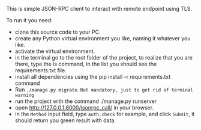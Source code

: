 This is simple JSON-RPC client to interact with remote endpoint using TLS.

To run it you need:

- clone this source code to your PC. 
- create any Python virtual environment you like, naming it whatever you like. 
- activate the virtual environment. 
- in the terminal go to the root folder of the project, to realize that you are there, type the ls command, in the list you should see the requirements.txt file. 
- install all dependencies using the pip install -r requirements.txt command 
- Run `./manage.py migrate`. `Not mandatory, just to get rid of terminal warning`
- run the project with the command ./manage.py runserver 
- open http://127.0.0.1:8000/jsonrpc_call/ in your browser.
- in the `Method` input field, type `auth.check` for example, and click `Submit`, it should return you green result with data.

